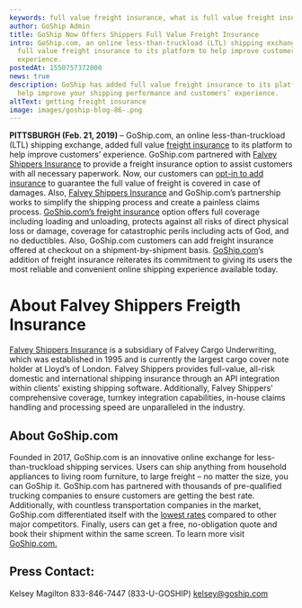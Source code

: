 ```yaml
---
keywords: full value freight insurance, what is full value freight insurance
author: GoShip Admin
title: GoShip Now Offers Shippers Full Value Freight Insurance
intro: GoShip.com, an online less-than-truckload (LTL) shipping exchange, added
  full value freight insurance to its platform to help improve customers’
  experience.
postedAt: 1550757372000
news: true
description: GoShip has added full value freight insurance to its platform to
  help improve your shipping performance and customers’ experience.
altText: getting freight insurance
image: images/goship-blog-86-.png
---
```

**PITTSBURGH (Feb. 21, 2019)** – GoShip.com, an online less-than-truckload (LTL) shipping exchange, added full value [freight insurance](https://www.goship.com/resources/freight-insurance) to its platform to help improve customers’ experience. GoShip.com partnered with [Falvey Shippers Insurance](https://falveyinsurancegroup.com/) to provide a freight insurance option to assist customers with all necessary paperwork. Now, our customers can [opt-in to add insurance](https://www.goship.com/blog/what-is-freight-insurance/) to guarantee the full value of freight is covered in case of damages. Also, [Falvey Shippers Insurance](https://falveyinsurancegroup.com/) and GoShip.com’s partnership works to simplify the shipping process and create a painless claims process. [GoShip.com’s freight insurance](https://www.goship.com/blog/an-introduction-to-freight-insurance/) option offers full coverage including loading and unloading, protects against all risks of direct physical loss or damage, coverage for catastrophic perils including acts of God, and no deductibles. Also, GoShip.com customers can add freight insurance offered at checkout on a shipment-by-shipment basis. [GoShip.com](https://www.goship.com/)’s addition of freight insurance reiterates its commitment to giving its users the most reliable and convenient online shipping experience available today.

# About Falvey Shippers Freigth Insurance

[Falvey Shippers Insurance](https://falveyinsurancegroup.com/) is a subsidiary of Falvey Cargo Underwriting, which was established in 1995 and is currently the largest cargo cover note holder at Lloyd’s of London. Falvey Shippers provides full-value, all-risk domestic and international shipping insurance through an API integration within clients’ existing shipping software. Additionally, Falvey Shippers’ comprehensive coverage, turnkey integration capabilities, in-house claims handling and processing speed are unparalleled in the industry.

## About GoShip.com

Founded in 2017, GoShip.com is an innovative online exchange for less-than-truckload shipping services. Users can ship anything from household appliances to living room furniture, to large freight – no matter the size, you can GoShip it. GoShip.com has partnered with thousands of pre-qualified trucking companies to ensure customers are getting the best rate. Additionally, with countless transportation companies in the market, GoShip.com differentiated itself with the [lowest rates](https://app.goship.com/#/wizard) compared to other major competitors. Finally, users can get a free, no-obligation quote and book their shipment within the same screen. To learn more visit [GoShip.com.](https://www.goship.com/)

## Press Contact:

Kelsey Magilton 833-846-7447 (833-U-GOSHIP) [kelsey@goship.com](mailto:kelsey@goship.com)